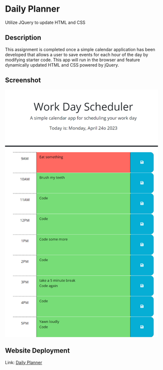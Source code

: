 # Daily Planner

Utilize JQuery to update HTML and CSS

## Description

This assignment is completed once a simple calendar application has been developed that allows a user to save events for each hour of the day by modifying starter code. This app will run in the browser and feature dynamically updated HTML and CSS powered by jQuery.

## Screenshot

![Final screenshot of the assignment.](Final%20Deployment.png)

## Website Deployment

Link: [Daily Planner](https://mrgnoblennon.github.io/Daily-Planner/)
